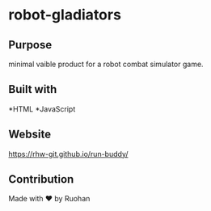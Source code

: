 # robot-gladiators

## Purpose 

minimal vaible product for a robot combat simulator game.

## Built with

*HTML
*JavaScript

## Website
https://rhw-git.github.io/run-buddy/

## Contribution

Made with ❤️ by Ruohan
